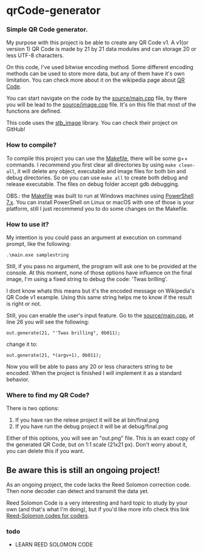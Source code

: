 # qrCode-generator

### Simple QR Code generator.

My purpose with this project is be able to create any QR Code v1. A v1(or version 1) QR Code is made by 21 by 21 data modules and can storage 20 or less UTF-8 characters. 

On this code, I've used bitwise encoding method. Some different encoding methods can be used to store more data, but any of them have it's own limitation. You can check more about it on the wikipedia page about [QR Code][].

[QR Code]: https://en.wikipedia.org/wiki/QR_code#

You can start navigate on the code by the [source/main.cpp][] file, by there you will be lead to the [source/image.cpp] file. It's on this file that most of the functions are defined.

[source/main.cpp]: source/main.cpp
[source/image.cpp]: source/image.cpp

This code uses the [stb_image][] library. You can check their project on GitHub!

[stb_image]: https://github.com/nothings/stb/tree/master

### How to compile?

To compile this project you can use the [Makefile][], there will be some g++ commands. I recommend you first clear all directories by using `make clean-all`, it will delete any object, executable and image files for both bin and debug directories. So on you can use `make all` to create both debug and release executable. The files on debug folder accept gdb debugging.

OBS.: the [Makefile] was built to run at Windows machines using [PowerShell 7.x][]. You can install PowerShell on Linux or macOS with one of those is your platform, still I just recommend you to do some changes on the Makefile.

[Makefile]: Makefile
[PowerShell 7.x]: https://github.com/PowerShell/PowerShell

### How to use it?
My intention is you could pass an argument at execution on command prompt, like the following:

`.\main.exe samplestring`

Still, if you pass no argument, the program will ask one to be provided at the console. At this moment, none of those options have influence on the final image, I'm using a fixed string to debug the code: 'Twas brilling'.

I dont know whats this means but it's the encoded message on Wikipedia's QR Code v1 example. Using this same string helps me to know if the result is right or not.

Still, you can enable the user's input feature. Go to the [source/main.cpp], at line 26 you will see the following:

`out.generate(21, "'Twas brilling", 0b011);`

change it to:

`out.generate(21, *(argv+1), 0b011);`

Now you will be able to pass any 20 or less characters string to be encoded. When the project is finished I will implement it as a standard behavior. 

### Where to find my QR Code?
There is two options:
1) If you have ran the relese project it will be at bin/final.png
2) If you have run the debug project it will be at debug/final.png

Either of this options, you will see an "out.png" file. This is an exact copy of the generated QR Code, but on 1:1 scale (21x21 px). Don't worry about it, you can delete this if you want.
 
## Be aware this is still an ongoing project!
As an ongoing project, the code lacks the Reed Solomon correction code. Then none decoder can detect and transmit the data yet. 

Reed Solomon Code is a very interesting and hard topic to study by your own (and that's what I'm doing), but if you'd like more info check this link [Reed-Solomon codes for coders][].

[Reed-Solomon codes for coders]: https://en.wikiversity.org/wiki/Reed–Solomon_codes_for_coders



### todo
* LEARN REED SOLOMON CODE
